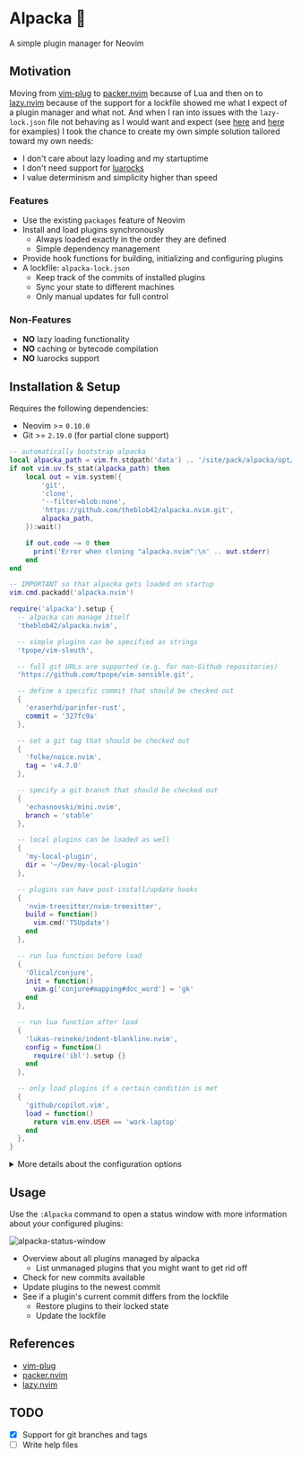 # Alpacka 🦙

A simple plugin manager for Neovim

## Motivation

Moving from [vim-plug](https://github.com/junegunn/vim-plug) to [packer.nvim](https://github.com/wbthomason/packer.nvim) because of Lua and then on to [lazy.nvim](https://github.com/folke/lazy.nvim) because of the support for a lockfile showed me what I expect of a plugin manager and what not. And when I ran into issues with the `lazy-lock.json` file not behaving as I would want and expect (see [here](https://github.com/folke/lazy.nvim/issues/1787) and [here](https://github.com/folke/lazy.nvim/issues/1740) for examples) I took the chance to create my own simple solution tailored toward my own needs:

- I don't care about lazy loading and my startuptime
- I don't need support for [luarocks](https://luarocks.org/)
- I value determinism and simplicity higher than speed

### Features

- Use the existing `packages` feature of Neovim
- Install and load plugins synchronously
  - Always loaded exactly in the order they are defined
  - Simple dependency management
- Provide hook functions for building, initializing and configuring plugins
- A lockfile: `alpacka-lock.json`
  - Keep track of the commits of installed plugins
  - Sync your state to different machines
  - Only manual updates for full control

### Non-Features

- **NO** lazy loading functionality
- **NO** caching or bytecode compilation
- **NO** luarocks support

## Installation & Setup

Requires the following dependencies:

- Neovim >= `0.10.0`
- Git >= `2.19.0` (for partial clone support)

```lua
-- automatically bootstrap alpacka
local alpacka_path = vim.fn.stdpath('data') .. '/site/pack/alpacka/opt/alpacka.nvim'
if not vim.uv.fs_stat(alpacka_path) then
    local out = vim.system({
        'git',
        'clone',
        '--filter=blob:none',
        'https://github.com/theblob42/alpacka.nvim.git',
        alpacka_path,
    }):wait()

    if out.code ~= 0 then
      print('Error when cloning "alpacka.nvim":\n' .. out.stderr)
    end
end

-- IMPORTANT so that alpacka gets loaded on startup
vim.cmd.packadd('alpacka.nvim')

require('alpacka').setup {
  -- alpacka can manage itself
  'theblob42/alpacka.nvim',

  -- simple plugins can be specified as strings
  'tpope/vim-sleuth',

  -- full git URLs are supported (e.g. for non-Github repositories)
  'https://github.com/tpope/vim-sensible.git',

  -- define a specific commit that should be checked out
  {
    'eraserhd/parinfer-rust',
    commit = '327fc9a'
  },

  -- set a git tag that should be checked out
  {
    'folke/noice.nvim',
    tag = 'v4.7.0'
  },

  -- specify a git branch that should be checked out
  {
    'echasnovski/mini.nvim',
    branch = 'stable'
  },

  -- local plugins can be loaded as well
  {
    'my-local-plugin',
    dir = '~/Dev/my-local-plugin'
  },

  -- plugins can have post-install/update hooks
  {
    'nvim-treesitter/nvim-treesitter',
    build = function()
      vim.cmd('TSUpdate')
    end
  },

  -- run lua function before load
  {
    'Olical/conjure',
    init = function()
      vim.g['conjure#mapping#doc_word'] = 'gk'
    end
  },

  -- run lua function after load
  {
    'lukas-reineke/indent-blankline.nvim',
    config = function()
      require('ibl').setup {}
    end
  },

  -- only load plugins if a certain condition is met
  {
    'github/copilot.vim',
    load = function()
      return vim.env.USER == 'work-laptop'
    end
  },
}
```

<details>

<summary>More details about the configuration options</summary>

### `dir`

Specify the directory for a local plugin

Local plugins should be managed by you and therefore come with the following "restrictions":

- Not added to the lock file
- The `build` function will be ignored
- The `branch` property will be ignored
- Updates have to be done manually

### `commit`, `tag` & `branch`

Define a specific reference that should be checked out for the plugin. While these are separate properties **only one** of them will be applied in cases where you provide more than one. The first item from the following table will be used (top to bottom) all others will be ignored:

| Property | Description                                 |
| ---      | ---                                         |
| `commit` | The specific GIT commit will be checked out |
| `tag`    | The specific GIT tag will be checked out    |
| `branch` | The specific GIT branch will be checked out |

**NOTE**: If the plugin is already installed simply specifying any of these properties will not update it automatically. Either update the plugin manually or reinstall it for the desired change to take place

### `build`

Function to trigger after a plugin has either been cloned or updated. Use this to download assets, build binaries etc.

- Called after the plugin has been loaded
  - **After** the `init` function
  - **Before** the `config` function
- Switches the current working directory temporarily to the plugin folder
- Receives the plugin name and spec as parameters
- Updating the plugin via `require('alpacka').update(...)` or the status window will trigger this function again
  - Only if the update actually changed something

```lua
  {
    'iamcco/markdown-preview.nvim',
    build = function()
      vim.sytem(
        { 'yarn', 'install' },
        { cwd = './app' }) -- build is switching to the plugin directory temporarily
    end
  }
```

### `init`

Function to setup anything **before** the plugin is being loaded. Use this to setup global variables or other prerequisites. Receives the plugin name and spec as parameters

### `config`

Function to setup any configuration **after** the plugin has been loaded. This is the place for setup instructions (usually by calling  a `setup` function), creating keybindings and so on. Receives the plugin name and spec as parameters

### `load`

Function that decides if a plugin should be loaded. Has to return a boolean value. Receives the plugin name and spec as parameters

If the function returns `true` the package will be loaded via `packadd`. This is the default if no `load` function is specified. Otherwise this step will be skipped. The installation of a plugin is not influenced by this property

> You could use this property to build your own "lazy loading" functionality  
> Just call `packadd` at any given occasion to load the plugin (autocommand, custom user command etc.)

</details>

## Usage

Use the `:Alpacka` command to open a status window with more information about your configured plugins:

![alpacka-status-window](https://github.com/user-attachments/assets/6926e975-3568-49a8-9144-786138b16b00)

- Overview about all plugins managed by alpacka
  - List unmanaged plugins that you might want to get rid off
- Check for new commits available
- Update plugins to the newest commit
- See if a plugin's current commit differs from the lockfile
  - Restore plugins to their locked state
  - Update the lockfile

## References

- [vim-plug](https://github.com/junegunn/vim-plug)
- [packer.nvim](https://github.com/wbthomason/packer.nvim)
- [lazy.nvim](https://github.com/folke/lazy.nvim)

## TODO

- [x] Support for git branches and tags
- [ ] Write help files
